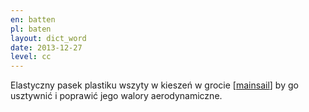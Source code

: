 ```yaml
---
en: batten
pl: baten 
layout: dict_word
date: 2013-12-27
level: cc
---
```


Elastyczny pasek plastiku wszyty w kieszeń w grocie [[mainsail](/dict/yacht-parts/sails/mainsail.html)] by go usztywnić i poprawić jego walory aerodynamiczne.